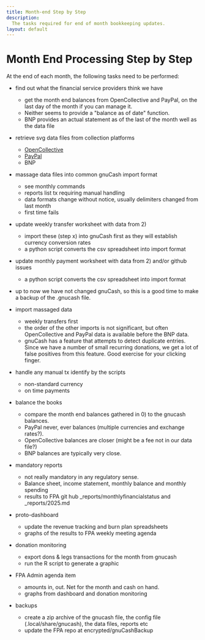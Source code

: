 ```yaml
---
title: Month-end Step by Step
description:
  The tasks required for end of month bookkeeping updates.
layout: default
---
```

# Month End Processing Step by Step

At the end of each month, the following tasks need to be performed:

* find out what the financial service providers think we have
    - get the month end balances from OpenCollective and PayPal, on the last day of the month if you can manage it. 
    - Neither seems to provide a "balance as of date" function.
    - BNP provides an actual statement as of the last of the month well as the data file

* retrieve svg data files from collection platforms
    - [OpenCollective](./DataFileCreation.md#OpenCollective)
    - [PayPal](./DataFileCreation.md#PayPal)
    - BNP

* massage data files into common gnuCash import format
    - see monthly commands
    - reports list tx requiring manual handling
    - data formats change without notice, usually delimiters changed from last month
    - first time fails 
    
* update weekly transfer worksheet with data from 2)
    - import these (step x) into gnuCash first as they will establish currency conversion rates
    - a python script converts the csv spreadsheet into import format

* update monthly payment worksheet with data from 2) and/or github issues
    - a python script converts the csv spreadsheet into import format
    
* up to now we have not changed gnuCash, so this is a good time to make a backup of the .gnucash file.

* import massaged data
    - weekly transfers first
    - the order of the other imports is not significant, but often OpenCollective and PayPal data is
      available before the BNP data.
    - gnuCash has a feature that attempts to detect duplicate entries. Since we have a number of small
      recurring donations, we get a lot of false positives from this feature.  Good exercise for your
      clicking finger.

* handle any manual tx identify by the scripts
    - non-standard currency
    - on time payments

* balance the books
    - compare the month end balances gathered in 0) to the gnucash balances.
    - PayPal never, ever balances (multiple currencies and exchange rates?).
    - OpenCollective balances are closer (might be a fee not in our data file?)
    - BNP balances are typically very close. 
<!--- # the cummulative error will get bigger as the year progresses, so the raw balance comparison becomes
# less useful.  In this case, examining the error introduced in the current month is more helpful. --->

* mandatory reports
    - not really mandatory in any regulatory sense.
    - Balance sheet, income statement, monthly balance and monthly spending
    - results to FPA git hub _reports/monthlyfinancialstatus and _reports/2025.md
    
* proto-dashboard
    - update the revenue tracking and burn plan spreadsheets
    - graphs of the results to FPA weekly meeting agenda

* donation monitoring
    - export dons & legs transactions for the month from gnucash
    - run the R script to generate a graphic

* FPA Admin agenda item
    - amounts in, out. Net for the month and cash on hand.
    - graphs from dashboard and donation monitoring

* backups
    - create a zip archive of the gnucash file, the config file (.local/share/gnucash), the data files, reports etc
    - update the FPA repo at encrypted/gnuCashBackup

    
